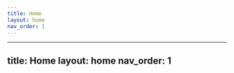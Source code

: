 ```yaml
---
title: Home
layout: home
nav_order: 1
---
```


---
title: Home
layout: home
nav_order: 1
---


<html lang="en">
<head>
    <meta charset="UTF-8">
    <meta http-equiv="X-UA-Compatible" content="IE=edge">
    <meta name="viewport" content="width=device-width, initial-scale=1.0">
    <title>Card Carousel</title>
    <link rel="stylesheet" href="styles.css">
    <style>
        *{
            padding: 0;
            margin: 0;
        }


        }

        .heading{
            color: white;
            text-align: center;
            font-family: system-ui;
            padding-top: 50px;
        }

        .cardContainer{
            display: flex;
            gap: 8px;
            align-items: center;
            justify-content: center;
            margin-top: 100px;
        }

        .card{
            position: relative;
            left: 0px;
            width: 150px;
            cursor: pointer;
            transition: all 0.2s ease-in-out;
        }

        .card img {
            width: 100%;
            border-radius: 10px;
            box-shadow: -7px -1px 11px 8px rgba(00,00,00,0.2);
        }

        .card:not(:first-child){
            margin-left: 0px;
        }

        .card:hover{
            transform: translateY(-20px);
        }

        .card:hover ~ .card{
            left: 50px;
        }
    </style>
</head>
<body>
    <main>
        <div class="cardContainer">
            <div class="card">
               <iframe width="218.27" height="150.6" src="https://www.youtube.com/embed/HCkeFXyeJxg?si=ZpnXwsa9qghC2OMQ" title="YouTube video player" frameborder="0" allow="accelerometer; autoplay; clipboard-write; encrypted-media; gyroscope; picture-in-picture; web-share" allowfullscreen></iframe>

            </div>
            <div class="card">
                <iframe width="218.27" height="150.6" src="https://www.youtube.com/embed/HCkeFXyeJxg?si=ZpnXwsa9qghC2OMQ" title="YouTube video player" frameborder="0" allow="accelerometer; autoplay; clipboard-write; encrypted-media; gyroscope; picture-in-picture; web-share" allowfullscreen></iframe>

            </div>
            <div class="card">
                <iframe width="218.27" height="150.6" src="https://www.youtube.com/embed/HCkeFXyeJxg?si=ZpnXwsa9qghC2OMQ" title="YouTube video player" frameborder="0" allow="accelerometer; autoplay; clipboard-write; encrypted-media; gyroscope; picture-in-picture; web-share" allowfullscreen></iframe>

            </div>
            <div class="card">
                <iframe width="218.27" height="150.6" src="https://www.youtube.com/embed/HCkeFXyeJxg?si=ZpnXwsa9qghC2OMQ" title="YouTube video player" frameborder="0" allow="accelerometer; autoplay; clipboard-write; encrypted-media; gyroscope; picture-in-picture; web-share" allowfullscreen></iframe>

            </div>
        </div>
    </main>
</body>
</html>
